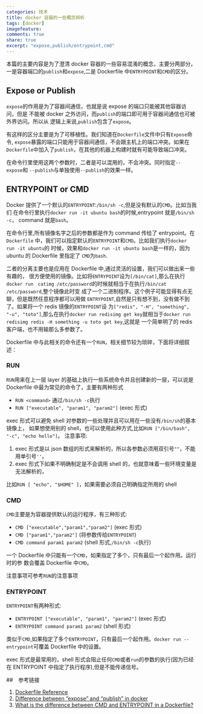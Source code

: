 ```yaml
---
categories: 技术
title: docker 容器的一些概念辨析
tags: [docker]
imagefeature:
comments: true
share: true
excerpt: "expose,publish/entrypoint,cmd"
---
```


本篇的主要内容是为了澄清 docker 容器的一些容易混淆的概念，主要分两部分，
一是容器端口的`publish`和`expose`,二是 Dockerfile 中`ENTRYPOINT`和`CMD`的区分。

<!--more-->

## Expose or Publish
`expose`的作用是为了容器间通信，也就是说 expose 的端口只能被其他容器访问，但是
不能被 docker 之外访问，而`publish`的端口即可用于容器间通信也可被外界访问。所以从
逻辑上来说,`publish`包含了`expose`。

有这样的区分主要是为了可移植性。我们知道在`Dockerfile`文件中只有`Expose`命令,
`expose`暴露的端口只能用于容器间通信，不会跟主机上的端口冲突。如果在
`Dockerfile`中加入了`publish`，在其他的机器上构建时就有可能导致端口冲突。

在命令行里使用这两个参数时，二者是可以混用的，不会冲突。同时指定`--expose`和
`--publish`与单独使用`--publish`的效果一样。

## ENTRYPOINT or CMD

Docker 提供了一个默认的`ENTRYPOINT`:`/bin/sh -c`,但是没有默认的`CMD`。比如当我们
在命令行里执行`docker run -it ubuntu bash`的时候,entrypoint 就是`/bin/sh -c`，
command 就是`bash`。

在命令行里,所有镜像名字之后的参数都是作为 command 传给了 entrypoint。在`Dockerfile`
中，我们可以指定默认的`ENTRYPOINT`和`CMD`。比如我们执行`docker run -it ubuntu`的
时候，效果和`docker run -it ubuntu bash`是一样的，因为 ubuntu 的 Dockerfile 里指定了
`CMD`为`bash`.

二者的分离主要也是应用在 Dockerfile 中,通过灵活的设置，我们可以做出来一些有趣的，
很方便使用的镜像。比如将`ENTRYPOINT`设为`[/bin/cat]`,那么在执行`docker run　catimg /etc/password`的时候就相当于在执行`/bin/cat /etc/password`,整个镜像此时变
成了一个二进制程序。这个例子可能显得有点无聊，但是既然任意程序都可以用做
`ENTRYPOINT`,自然是只有想不到，没有做不到了。如果将一个 redis 镜像的`ENTRYPOINT`设
为`["redis", "-H", "something", "-u", "toto"]`,那么在执行`docker run redisimg
get key`就相当于`docker run redisimg redis -H something -u toto get key`,这就是
一个简单明了的 redis 客户端，也不用输那么多参数了。

Dockerfile 中与此相关的命令还有一个`RUN`，相关细节较为琐碎，下面将详细叙述：

### RUN
`RUN`用来在上一层 layer 的基础上执行一些系统命令并且创建新的一层，可以说是
Dockerfile 中最为常见的命令了，主要有两种形式

- `RUN <command>` 通过`/bin/sh -c`执行
- `RUN ["executable", "param1", "param2"]` (exec 形式)

exec 形式可以避免 shell 对参数的一些处理并且可以用在一些没有`/bin/sh`的基本镜像上，
如果想使用别的 shell，也可以使用此种方式,比如`RUN ["/bin/bash", "-c", "echo hello"]`。
注意事项:

1. exec 形式是以 json 数组的形式来解析的，所以各参数必须用双引号`""`，不能用单引号`''`。
2. exec 形式下如果不明确制定是不会调用 shell 的，也就意味着一些环境变量是无法解析的，

比如`RUN [ "echo", "$HOME" ]`，如果需要必须自己明确指定所用的 shell


### CMD
`CMD`主要是为容器提供默认的运行程序，有三种形式:

- `CMD ["executable","param1","param2"]` (exec 形式)
- `CMD ["param1","param2"]` (将参数传给`ENTRYPOINT`)
- `CMD command param1 param2` (shell 形式,`/bin/sh -c`执行)

一个 Dockerfile 中只能有一个`CMD`，如果指定了多个，只有最后一个起作用。运行时的参
数会覆盖 Dockerfile 中`CMD`。

注意事项可参考`RUN`的注意事项


### ENTRYPOINT

`ENTRYPOINT`有两种形式:

- `ENTRYPOINT ["executable", "param1", "param2"]` (exec 形式)
- `ENTRYPOINT command param1 param2` (shell 形式)

类似于`CMD`,如果指定了多个`ENTRYPOINT`，只有最后一个起作用。`docker run --entrypoint`可覆盖 Dockerfile 中的设置。

exec 形式是最常用的，shell 形式会阻止任何`CMD`或者`run`的参数的执行(因为已经在
ENTRYPOINT 中指定了执行程序),但是不能传递信号。


##　参考链接
1. [Dockerfile Reference](http://docs.docker.com/reference/builder/#entrypoint)
2. [Difference between “expose” and “publish” in docker](http://stackoverflow.com/questions/22111060/difference-between-expose-and-publish-in-docker) 
3. [What is the difference between CMD and ENTRYPOINT in a Dockerfile?](http://stackoverflow.com/questions/21553353/what-is-the-difference-between-cmd-and-entrypoint-in-a-dockerfile)

